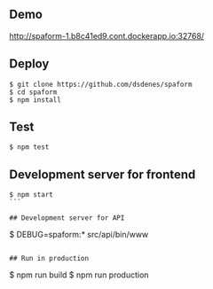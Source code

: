 ## Demo
http://spaform-1.b8c41ed9.cont.dockerapp.io:32768/

## Deploy
```
$ git clone https://github.com/dsdenes/spaform
$ cd spaform
$ npm install
```

## Test
```
$ npm test
```

## Development server for frontend
````
$ npm start 
```

## Development server for API
````
$ DEBUG=spaform:* src/api/bin/www 
```

## Run in production
```
$ npm run build
$ npm run production
```
